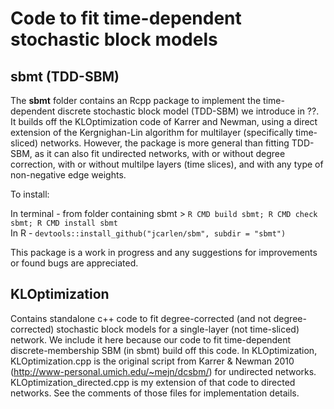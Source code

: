 # Code to fit time-dependent stochastic block models 

## sbmt (TDD-SBM)

The **sbmt** folder contains an Rcpp package to implement the time-dependent discrete stochastic block model (TDD-SBM) we introduce in ??. It builds off the KLOptimization code of Karrer and Newman, using a direct extension of the Kergnighan-Lin algorithm for multilayer (specifically time-sliced) networks. However, the package is more general than fitting TDD-SBM, as it can also fit undirected networks, with or without degree correction, with or without multilpe layers (time slices), and with any type of non-negative edge weights.

To install:

In terminal - from folder containing sbmt > `R CMD build sbmt; R CMD check sbmt; R CMD install sbmt`     
In R - `devtools::install_github("jcarlen/sbm", subdir = "sbmt")`

This package is a work in progress and any suggestions for improvements or found bugs are appreciated. 

## KLOptimization 

Contains standalone c++ code to fit degree-corrected (and not degree-corrected) stochastic block models for a single-layer (not time-sliced) network. We include it here because our code to fit time-dependent discrete-membership SBM (in sbmt) build off this code. In KLOptimization, KLOptimization.cpp is the original script from Karrer & Newman 2010 (http://www-personal.umich.edu/~mejn/dcsbm/) for undirected networks. KLOptimization_directed.cpp is my extension of that code to directed networks. See the comments of those files for implementation details.
